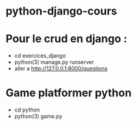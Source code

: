 # python-django-cours

# Pour le crud en django :
- cd exercices_django
- python(3) manage.py runserver
- aller a http://127.0.0.1:8000/questions

# Game platformer python
- cd python
- python(3) game.py
